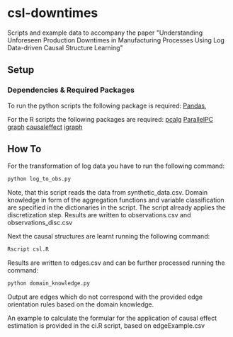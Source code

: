 # csl-downtimes
Scripts and example data to accompany the paper "Understanding Unforeseen Production Downtimes in Manufacturing Processes Using Log Data-driven Causal Structure Learning"

## Setup

### Dependencies & Required Packages

To run the python scripts the following package is required:
[Pandas](https://pandas.pydata.org/pandas-docs/stable/index.html),

For the R scripts the following packages are required:
[pcalg](https://www.boost.org/)
[ParallelPC](http://arma.sourceforge.net/)
[graph](http://arma.sourceforge.net/)
[causaleffect](http://arma.sourceforge.net/)
[igraph](http://arma.sourceforge.net/)

## How To

For the transformation of log data you have to run the following command:

```sh
python log_to_obs.py
```

Note, that this script reads the data from synthetic_data.csv.
Domain knowledge in form of the aggregation functions and variable classification are specified in the dictionaries in the script.
The script already applies the discretization step.
Results are written to observations.csv and observations_disc.csv

Next the causal structures are learnt running the following command:
```sh
Rscript csl.R
```

Results are written to edges.csv and can be further processed running the command:

```sh
python domain_knowledge.py
```

Output are edges which do not correspond with the provided edge orientation rules based on the domain knowledge.

An example to calculate the formular for the application of causal effect estimation is provided in the ci.R script, based on edgeExample.csv